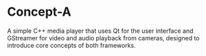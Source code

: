 # Concept-A
A simple C++ media player that uses Qt for the user interface and GStreamer for video and audio playback from cameras, designed to introduce core concepts of both frameworks.
